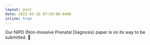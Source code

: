 ```yaml
---
layout: post
date: 2022-05-16 07:59:00-0400
inline: true
---
```


Our NIPD (Non-Invasive Prenatal Diagnosis) paper is on its way to be submitted. 📰